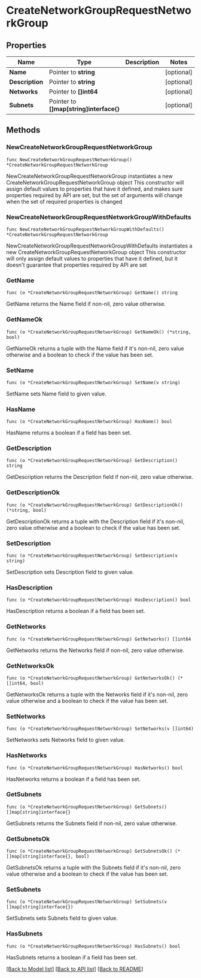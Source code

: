 # CreateNetworkGroupRequestNetworkGroup

## Properties

Name | Type | Description | Notes
------------ | ------------- | ------------- | -------------
**Name** | Pointer to **string** |  | [optional] 
**Description** | Pointer to **string** |  | [optional] 
**Networks** | Pointer to **[]int64** |  | [optional] 
**Subnets** | Pointer to **[]map[string]interface{}** |  | [optional] 

## Methods

### NewCreateNetworkGroupRequestNetworkGroup

`func NewCreateNetworkGroupRequestNetworkGroup() *CreateNetworkGroupRequestNetworkGroup`

NewCreateNetworkGroupRequestNetworkGroup instantiates a new CreateNetworkGroupRequestNetworkGroup object
This constructor will assign default values to properties that have it defined,
and makes sure properties required by API are set, but the set of arguments
will change when the set of required properties is changed

### NewCreateNetworkGroupRequestNetworkGroupWithDefaults

`func NewCreateNetworkGroupRequestNetworkGroupWithDefaults() *CreateNetworkGroupRequestNetworkGroup`

NewCreateNetworkGroupRequestNetworkGroupWithDefaults instantiates a new CreateNetworkGroupRequestNetworkGroup object
This constructor will only assign default values to properties that have it defined,
but it doesn't guarantee that properties required by API are set

### GetName

`func (o *CreateNetworkGroupRequestNetworkGroup) GetName() string`

GetName returns the Name field if non-nil, zero value otherwise.

### GetNameOk

`func (o *CreateNetworkGroupRequestNetworkGroup) GetNameOk() (*string, bool)`

GetNameOk returns a tuple with the Name field if it's non-nil, zero value otherwise
and a boolean to check if the value has been set.

### SetName

`func (o *CreateNetworkGroupRequestNetworkGroup) SetName(v string)`

SetName sets Name field to given value.

### HasName

`func (o *CreateNetworkGroupRequestNetworkGroup) HasName() bool`

HasName returns a boolean if a field has been set.

### GetDescription

`func (o *CreateNetworkGroupRequestNetworkGroup) GetDescription() string`

GetDescription returns the Description field if non-nil, zero value otherwise.

### GetDescriptionOk

`func (o *CreateNetworkGroupRequestNetworkGroup) GetDescriptionOk() (*string, bool)`

GetDescriptionOk returns a tuple with the Description field if it's non-nil, zero value otherwise
and a boolean to check if the value has been set.

### SetDescription

`func (o *CreateNetworkGroupRequestNetworkGroup) SetDescription(v string)`

SetDescription sets Description field to given value.

### HasDescription

`func (o *CreateNetworkGroupRequestNetworkGroup) HasDescription() bool`

HasDescription returns a boolean if a field has been set.

### GetNetworks

`func (o *CreateNetworkGroupRequestNetworkGroup) GetNetworks() []int64`

GetNetworks returns the Networks field if non-nil, zero value otherwise.

### GetNetworksOk

`func (o *CreateNetworkGroupRequestNetworkGroup) GetNetworksOk() (*[]int64, bool)`

GetNetworksOk returns a tuple with the Networks field if it's non-nil, zero value otherwise
and a boolean to check if the value has been set.

### SetNetworks

`func (o *CreateNetworkGroupRequestNetworkGroup) SetNetworks(v []int64)`

SetNetworks sets Networks field to given value.

### HasNetworks

`func (o *CreateNetworkGroupRequestNetworkGroup) HasNetworks() bool`

HasNetworks returns a boolean if a field has been set.

### GetSubnets

`func (o *CreateNetworkGroupRequestNetworkGroup) GetSubnets() []map[string]interface{}`

GetSubnets returns the Subnets field if non-nil, zero value otherwise.

### GetSubnetsOk

`func (o *CreateNetworkGroupRequestNetworkGroup) GetSubnetsOk() (*[]map[string]interface{}, bool)`

GetSubnetsOk returns a tuple with the Subnets field if it's non-nil, zero value otherwise
and a boolean to check if the value has been set.

### SetSubnets

`func (o *CreateNetworkGroupRequestNetworkGroup) SetSubnets(v []map[string]interface{})`

SetSubnets sets Subnets field to given value.

### HasSubnets

`func (o *CreateNetworkGroupRequestNetworkGroup) HasSubnets() bool`

HasSubnets returns a boolean if a field has been set.


[[Back to Model list]](../README.md#documentation-for-models) [[Back to API list]](../README.md#documentation-for-api-endpoints) [[Back to README]](../README.md)


